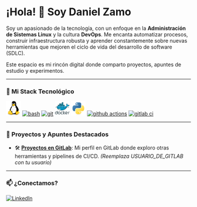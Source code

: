 # ¡Hola! 👋 Soy Daniel Zamo

Soy un apasionado de la tecnología, con un enfoque en la **Administración de Sistemas Linux** y la cultura **DevOps**. Me encanta automatizar procesos, construir infraestructura robusta y aprender constantemente sobre nuevas herramientas que mejoren el ciclo de vida del desarrollo de software (SDLC).

Este espacio es mi rincón digital donde comparto proyectos, apuntes de estudio y experimentos.

---

### 🚀 Mi Stack Tecnológico

<p align="left">
  <a href="https://www.linux.org/" target="_blank" rel="noreferrer"><img src="https://raw.githubusercontent.com/devicons/devicon/master/icons/linux/linux-original.svg" alt="linux" width="40" height="40"/></a>
  <a href="https://www.gnu.org/software/bash/" target="_blank" rel="noreferrer"><img src="https://www.vectorlogo.zone/logos/gnu_bash/gnu_bash-icon.svg" alt="bash" width="40" height="40"/></a>
  <a href="https://git-scm.com/" target="_blank" rel="noreferrer"><img src="https://www.vectorlogo.zone/logos/git-scm/git-scm-icon.svg" alt="git" width="40" height="40"/></a>
  <a href="https://www.docker.com/" target="_blank" rel="noreferrer"><img src="https://raw.githubusercontent.com/devicons/devicon/master/icons/docker/docker-original-wordmark.svg" alt="docker" width="40" height="40"/></a>
  <!--
  <a href="https://kubernetes.io" target="_blank" rel="noreferrer"><img src="https://www.vectorlogo.zone/logos/kubernetes/kubernetes-icon.svg" alt="kubernetes" width="40" height="40"/></a>
  -->
  <a href="https://www.python.org" target="_blank" rel="noreferrer"><img src="https://raw.githubusercontent.com/devicons/devicon/master/icons/python/python-original.svg" alt="python" width="40" height="40"/></a>
  <a href="https://github.com/features/actions" target="_blank" rel="noreferrer"><img src="https://github.githubassets.com/images/modules/site/features/actions-icon-actions.svg" alt="github actions" width="40" height="40"/></a>
  <a href="https://about.gitlab.com/stages-devops-lifecycle/ci-cd/" target="_blank" rel="noreferrer"><img src="https://www.vectorlogo.zone/logos/gitlab/gitlab-icon.svg" alt="gitlab ci" width="40" height="40"/></a>
</p>

---

### 🔭 Proyectos y Apuntes Destacados
<!--
-   🐧 **[Guía de Estudio LFCS](https://github.com/dozamo/lfcs)**: Mis apuntes personales y guía de estudio para la certificación LFCS, construida con Jekyll y desplegada de forma nativa en GitHub Pages.
-->
-   🛠️ **[Proyectos en GitLab](https://gitlab.com/USUARIO_DE_GITLAB)**: Mi perfil en GitLab donde exploro otras herramientas y pipelines de CI/CD. *(Reemplaza USUARIO_DE_GITLAB con tu usuario)*

---

### 📫 ¿Conectamos?

[![LinkedIn](https://img.shields.io/badge/linkedin-%230077B5.svg?style=for-the-badge&logo=linkedin&logoColor=white)](https://www.linkedin.com/in/danielzamo/)

